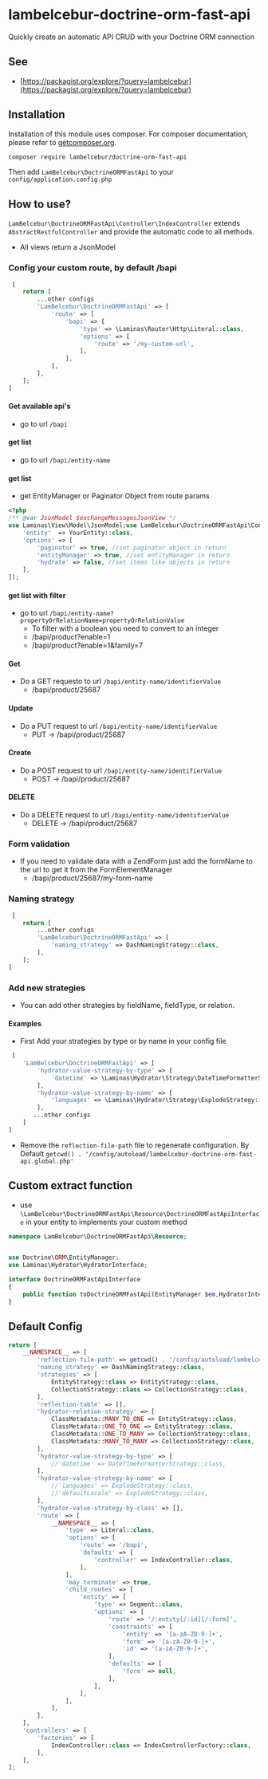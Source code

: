 # lambelcebur-doctrine-orm-fast-api
Quickly create an automatic API CRUD with your Doctrine ORM connection

## See
- [https://packagist.org/explore/?query=lambelcebur](https://packagist.org/explore/?query=lambelcebur)

## Installation

Installation of this module uses composer. For composer documentation, please refer to
[getcomposer.org](http://getcomposer.org/).

```sh
composer require lambelcebur/doctrine-orm-fast-api
```

Then add `LamBelcebur\DoctrineORMFastApi` to your `config/application.config.php`

## How to use?

`LamBelcebur\DoctrineORMFastApi\Controller\IndexController` extends `AbstractRestfulController` and provide the automatic code to all methods.

- All views return a JsonModel

### Config your custom route, by default /bapi
```php
 [
    return [
        ...other configs
        'LamBelcebur\DoctrineORMFastApi' => [
            'route' => [
                'bapi' => [
                    'type' => \Laminas\Router\Http\Literal::class,
                    'options' => [
                        'route' => '/my-custom-url',
                    ],
                ],
            ],
        ],
    ];
]
```

#### Get available api's
- go to url `/bapi`
#### get list
- go to url `/bapi/entity-name`
#### get list
- get EntityManager or Paginator Object from route params
```php
<?php
/** @var JsonModel $exchangeMessagesJsonView */
use Laminas\View\Model\JsonModel;use LamBelcebur\DoctrineORMFastApi\Controller\IndexController;$exchangeMessagesJsonView = $this->forward()->dispatch(IndexController::class, [
    'entity'  => YourEntity::class,
    'options' => [
        'paginator' => true, //set paginator object in return 
        'entityManager' => true, //set entityManager in return
        'hydrate' => false, //set items like objects in return
    ],
]);
``` 

#### get list with filter
- go to url `/bapi/entity-name?propertyOrRelationName=propertyOrRelationValue`
    - To filter with a boolean you need to convert to an integer
    - /bapi/product?enable=1
    - /bapi/product?enable=1&family=7

#### Get 
- Do a GET requesto to url `/bapi/entity-name/identifierValue`
    - /bapi/product/25687
#### Update 
- Do a PUT request to url `/bapi/entity-name/identifierValue`
    - PUT -> /bapi/product/25687
#### Create 
- Do a POST request to url `/bapi/entity-name/identifierValue`
    - POST -> /bapi/product/25687
#### DELETE 
- Do a DELETE request to url `/bapi/entity-name/identifierValue`
    - DELETE -> /bapi/product/25687

### Form validation

- If you need to validate data with a ZendForm just add the formName to the url to get it from the FormElementManager
    -    /bapi/product/25687/my-form-name

### Naming strategy

 ```php
  [
     return [
         ...other configs
         'LamBelcebur\DoctrineORMFastApi' => [
             'naming_strategy' => DashNamingStrategy::class,
         ],
     ];
 ]
 ```

### Add new strategies

 - You can add other strategies by fieldName, fieldType, or relation.
 
#### Examples

- First Add your strategies by type or by name in your config file 
```php
 [
    'LamBelcebur\DoctrineORMFastApi' => [
        'hydrator-value-strategy-by-type' => [
            'datetime' => \Laminas\Hydrator\Strategy\DateTimeFormatterStrategy::class,
        ],
        'hydrator-value-strategy-by-name' => [
            'languages' => \Laminas\Hydrator\Strategy\ExplodeStrategy::class,
        ],
       ...other configs
    ]
]
```

- Remove the `reflection-file-path` file to regenerate configuration. By Default `getcwd() . '/config/autoload/lambelcebur-doctrine-orm-fast-api.global.php'`
 
## Custom extract function

- use `\LamBelcebur\DoctrineORMFastApi\Resource\DoctrineORMFastApiInterface` in your entity to implements your custom method

```php
namespace LamBelcebur\DoctrineORMFastApi\Resource;


use Doctrine\ORM\EntityManager;
use Laminas\Hydrator\HydratorInterface;

interface DoctrineORMFastApiInterface
{
    public function toDoctrineORMFastApi(EntityManager $em,HydratorInterface $hydrator): array;
}

```

## Default Config

```php
return [
    __NAMESPACE__ => [
        'reflection-file-path' => getcwd() . '/config/autoload/lambelcebur-doctrine-orm-fast-api.global.php',
        'naming_strategy' => DashNamingStrategy::class,
        'strategies' => [
            EntityStrategy::class => EntityStrategy::class,
            CollectionStrategy::class => CollectionStrategy::class,
        ],
        'reflection-table' => [],
        'hydrator-relation-strategy' => [
            ClassMetadata::MANY_TO_ONE => EntityStrategy::class,
            ClassMetadata::ONE_TO_ONE => EntityStrategy::class,
            ClassMetadata::ONE_TO_MANY => CollectionStrategy::class,
            ClassMetadata::MANY_TO_MANY => CollectionStrategy::class,
        ],
        'hydrator-value-strategy-by-type' => [
            //'datetime' => DateTimeFormatterStrategy::class,
        ],
        'hydrator-value-strategy-by-name' => [
            //'languages' => ExplodeStrategy::class,
            //'defaultLocale' => ExplodeStrategy::class,
        ],
        'hydrator-value-strategy-by-class' => [],
        'route' => [
            __NAMESPACE__ => [
                'type' => Literal::class,
                'options' => [
                    'route' => '/bapi',
                    'defaults' => [
                        'controller' => IndexController::class,
                    ],
                ],
                'may_terminate' => true,
                'child_routes' => [
                    'entity' => [
                        'type' => Segment::class,
                        'options' => [
                            'route' => '/:entity[/:id][/:form]',
                            'constraints' => [
                                'entity' => '[a-zA-Z0-9-]+',
                                'form' => '[a-zA-Z0-9-]+',
                                'id' => '[a-zA-Z0-9-]+',
                            ],
                            'defaults' => [
                                'form' => null,
                            ],
                        ],
                    ],
                ],
            ],
        ],
    ],
    'controllers' => [
        'factories' => [
            IndexController::class => IndexControllerFactory::class,
        ],
    ],
];
```
